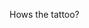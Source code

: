 Hows the tattoo?<!-- {"uuid":"19d1c36c-c1b5-43e9-b637-6bb6804a16da", "dates":{"2019-09-29": 0, "2019-09-30": 0, "2019-10-01": 0, "2019-10-02": 0, "2019-10-03": 0, "2019-10-04": 0, "2019-10-05": 0, "2019-10-06": 0, "2019-10-07": 0, "2019-10-08": 0, "2019-10-09": 0, "2019-10-10": 0, "2019-10-11": 0, "2019-10-12": 0, "2019-10-13": 0, "2019-10-14": 0, "2019-10-15": 0, "2019-10-16": 0, "2019-10-17": 0, "2019-10-18": 0, "2019-10-19": 0, "2019-10-20": 0, "2019-10-21": 160, "2019-10-22": 152, "2019-10-23": 157, "2019-10-24": 160, "2019-10-25": 160, "2019-10-26": 0, "2019-10-27": 0, "2019-10-28": 39, "2019-10-29": 40, "2019-10-30": 159, "2019-10-31": 38, "2019-11-01": 40, "2019-11-02": 0, "2019-11-03": 0, "2019-11-04": 0, "2019-11-05": 0, "2019-11-06": 159, "2019-11-07": 0, "2019-11-08": 0, "2019-11-09": 0, "2019-11-10": 0, "2019-11-11": 0, "2019-11-12": 0, "2019-11-13": 160, "2019-11-14": 0, "2019-11-15": 0, "2019-11-16": 0, "2019-11-17": 0, "2019-11-18": 160, "2019-11-19": 159, "2019-11-20": 160, "2019-11-21": 160, "2019-11-22": 160, "2019-11-23": 0, "2019-11-24": 0, "2019-11-25": 40, "2019-11-26": 40, "2019-11-27": 40, "2019-11-28": 40, "2019-11-29": 40, "2019-11-30": 0, "2019-12-01": 0, "2019-12-02": 0, "2019-12-03": 0, "2019-12-04": 0, "2019-12-05": 0, "2019-12-06": 0, "2019-12-07": 0, "2019-12-08": 0, "2019-12-09": 159, "2019-12-10": 0, "2019-12-11": 0, "2019-12-12": 0, "2019-12-13": 160, "2019-12-14": 0, "2019-12-15": 0, "2019-12-16": 160, "2019-12-17": 0, "2019-12-18": 0, "2019-12-19": 0, "2019-12-20": 160, "2019-12-21": 0, "2019-12-22": 0, "2019-12-23": 160, "2019-12-24": 160, "2019-12-25": 159, "2019-12-26": 160, "2019-12-27": 160, "2019-12-28": 0, "2019-12-29": 0, "2019-12-30": 159, "2019-12-31": 36, "2020-01-01": 40, "2020-01-02": 38, "2020-01-03": 160, "2020-01-04": 0, "2020-01-05": 0, "2020-01-06": 160, "2020-01-07": 0, "2020-01-08": 0, "2020-01-09": 0, "2020-01-10": 160, "2020-01-11": 0, "2020-01-12": 0, "2020-01-13": 0, "2020-01-14": 0, "2020-01-15": 0, "2020-01-16": 0, "2020-01-17": 0, "2020-01-18": 0, "2020-01-19": 0, "2020-01-20": 0, "2020-01-21": 0, "2020-01-22": 0, "2020-01-23": 0, "2020-01-24": 0, "2020-01-25": 0, "2020-01-26": 0, "2020-01-27": 160, "2020-01-28": 160, "2020-01-29": 160, "2020-01-30": 160, "2020-01-31": 160, "2020-02-01": 0, "2020-02-02": 0, "2020-02-03": 160, "2020-02-04": 40, "2020-02-05": 160, "2020-02-06": 40, "2020-02-07": 40, "2020-02-08": 0, "2020-02-09": 0, "2020-02-10": 160, "2020-02-11": 0, "2020-02-12": 160, "2020-02-13": 0, "2020-02-14": 0, "2020-02-15": 0, "2020-02-16": 0, "2020-02-17": 160, "2020-02-18": 0, "2020-02-19": 160, "2020-02-20": 0, "2020-02-21": 0, "2020-02-22": 0, "2020-02-23": 0, "2020-02-24": 40, "2020-02-25": 160, "2020-02-26": 0, "2020-02-27": 159, "2020-02-28": 160, "2020-02-29": 0, "2020-03-01": 0, "2020-03-02": 0, "2020-03-03": 40, "2020-03-04": 0, "2020-03-05": 40, "2020-03-06": 40, "2020-03-07": 0, "2020-03-08": 0, "2020-03-09": 0, "2020-03-10": 0, "2020-03-11": 0, "2020-03-12": 0, "2020-03-13": 0, "2020-03-14": 0, "2020-03-15": 0, "2020-03-16": 160, "2020-03-17": 160, "2020-03-18": 160, "2020-03-19": 160, "2020-03-20": 160, "2020-03-21": 0, "2020-03-22": 0, "2020-03-23": 160, "2020-03-24": 40, "2020-03-25": 160, "2020-03-26": 40, "2020-03-27": 160, "2020-03-28": 0, "2020-03-29": 0, "2020-03-30": 160, "2020-03-31": 0, "2020-04-01": 160, "2020-04-02": 0, "2020-04-03": 160, "2020-04-04": 0, "2020-04-05": 0, "2020-04-06": 160, "2020-04-07": 0, "2020-04-08": 160, "2020-04-09": 0, "2020-04-10": 160, "2020-04-11": 0, "2020-04-12": 0, "2020-04-13": 160, "2020-04-14": 0, "2020-04-15": 160, "2020-04-16": 0, "2020-04-17": 160, "2020-04-18": 0, "2020-04-19": 0, "2020-04-20": 0, "2020-04-21": 0, "2020-04-22": 0, "2020-04-23": 0, "2020-04-24": 0, "2020-04-25": 0, "2020-04-26": 0, "2020-04-27": 0, "2020-04-28": 0, "2020-04-29": 0, "2020-04-30": 0, "2020-05-01": 0, "2020-05-02": 0, "2020-05-03": 0, "2020-05-04": 0, "2020-05-05": 0, "2020-05-06": 0, "2020-05-07": 0, "2020-05-08": 0, "2020-05-09": 0, "2020-05-10": 0, "2020-05-11": 0, "2020-05-12": 0, "2020-05-13": 0, "2020-05-14": 0, "2020-05-15": 0, "2020-05-16": 0, "2020-05-17": 0, "2020-05-18": 0, "2020-05-19": 0, "2020-05-20": 0, "2020-05-21": 0, "2020-05-22": 0, "2020-05-23": 0, "2020-05-24": 0, "2020-05-25": 0, "2020-05-26": 0, "2020-05-27": 0, "2020-05-28": 0, "2020-05-29": 0, "2020-05-30": 0, "2020-05-31": 0, "2020-06-01": 160, "2020-06-02": 159, "2020-06-03": 160, "2020-06-04": 160, "2020-06-05": 160, "2020-06-06": 0, "2020-06-07": 0, "2020-06-08": 0, "2020-06-09": 160, "2020-06-10": 40, "2020-06-11": 40, "2020-06-12": 40, "2020-06-13": 0, "2020-06-14": 0, "2020-06-15": 0, "2020-06-16": 0, "2020-06-17": 160, "2020-06-18": 0, "2020-06-19": 0, "2020-06-20": 0, "2020-06-21": 0, "2020-06-22": 0, "2020-06-23": 158, "2020-06-24": 0, "2020-06-25": 0, "2020-06-26": 0, "2020-06-27": 0, "2020-06-28": 0, "2020-06-29": 159, "2020-06-30": 160, "2020-07-01": 160, "2020-07-02": 160, "2020-07-03": 136, "2020-07-04": 0, "2020-07-05": 0, "2020-07-06": 40, "2020-07-07": 40, "2020-07-08": 40, "2020-07-09": 39, "2020-07-10": 38, "2020-07-11": 0, "2020-07-12": 0, "2020-07-13": 0, "2020-07-14": 0, "2020-07-15": 0, "2020-07-16": 0, "2020-07-17": 0, "2020-07-18": 0, "2020-07-19": 0, "2020-07-20": 155, "2020-07-21": 160, "2020-07-22": 159, "2020-07-23": 160, "2020-07-24": 158, "2020-07-25": 0, "2020-07-26": 0, "2020-07-27": 160, "2020-07-28": 40, "2020-07-29": 160, "2020-07-30": 40, "2020-07-31": 159, "2020-08-01": 0, "2020-08-02": 0, "2020-08-03": 160, "2020-08-04": 0, "2020-08-05": 160, "2020-08-06": 0, "2020-08-07": 160, "2020-08-08": 0, "2020-08-09": 0, "2020-08-10": 160, "2020-08-11": 0, "2020-08-12": 160, "2020-08-13": 0, "2020-08-14": 160, "2020-08-15": 0, "2020-08-16": 0, "2020-08-17": 160, "2020-08-18": 0, "2020-08-19": 159, "2020-08-20": 0, "2020-08-21": 160, "2020-08-22": 0, "2020-08-23": 0, "2020-08-24": 0, "2020-08-25": 0, "2020-08-26": 0, "2020-08-27": 0, "2020-08-28": 0, "2020-08-29": 0, "2020-08-30": 0, "2020-08-31": 0, "2020-09-01": 0, "2020-09-02": 0, "2020-09-03": 0, "2020-09-04": 0, "2020-09-05": 0, "2020-09-06": 0, "2020-09-07": 0, "2020-09-08": 0, "2020-09-09": 0, "2020-09-10": 0, "2020-09-11": 0, "2020-09-12": 0, "2020-09-13": 0, "2020-09-14": 0, "2020-09-15": 0, "2020-09-16": 0, "2020-09-17": 0, "2020-09-18": 0, "2020-09-19": 0, "2020-09-20": 0, "2020-09-21": 0, "2020-09-22": 0, "2020-09-23": 0, "2020-09-24": 0, "2020-09-25": 0, "2020-09-26": 0}} -->
